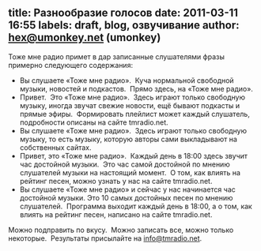 title: Разнообразие голосов
date: 2011-03-11 16:55
labels: draft, blog, озвучивание
author: hex@umonkey.net (umonkey)
---
Тоже мне радио примет в дар записанные слушателями фразы примерно следующего
содержания:

- Вы слушаете «Тоже мне радио».  Куча нормальной свободной музыки, новостей и
  подкастов.  Прямо здесь, на «Тоже мне радио».
- Привет.  Это «Тоже мне радио».  Здесь играют только свободную музыку, иногда
  звучат свежие новости, ещё бывают подкасты и прямые эфиры.  Формировать
  плейлист может каждый слушатель, подробности описаны на сайте tmradio.net.
- Вы слушаете «Тоже мне радио».  Здесь играют только свободную музыку, то есть
  музыку, которую авторы сами выкладывают на собственных сайтах.
- Привет, это «Тоже мне радио».  Каждый день в 18:00 здесь звучит час достойной
  музыки.  Это час самой достойной по мнению слушателей музыки на настоящий
  момент.  О том, как влиять на рейтинг песен, можно узнать у нас на сайте
  tmradio.net.
- Вы слушаете «Тоже мне радио» и сейчас у нас начинается час достойной музыки.
  Это 10 самых достойных песен по мнению слушателей.  Программа выходит каждый
  день в 18:00, а о том, как влиять на рейтинг песен, написано на сайте
  tmradio.net.

Можно подправить по вкусу.  Можно записать все, можно только некоторые. 
Результаты присылайте на info@tmradio.net.
